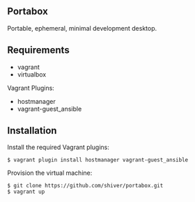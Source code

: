 Portabox
--------

Portable, ephemeral, minimal development desktop.

Requirements
------------

* vagrant
* virtualbox

Vagrant Plugins:
* hostmanager
* vagrant-guest_ansible

Installation
------------

Install the required Vagrant plugins:
```
$ vagrant plugin install hostmanager vagrant-guest_ansible
```

Provision the virtual machine:
```
$ git clone https://github.com/shiver/portabox.git
$ vagrant up
```
